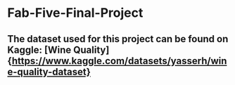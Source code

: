 # Fab-Five-Final-Project

## The dataset used for this project can be found on Kaggle: [Wine Quality] {https://www.kaggle.com/datasets/yasserh/wine-quality-dataset}
